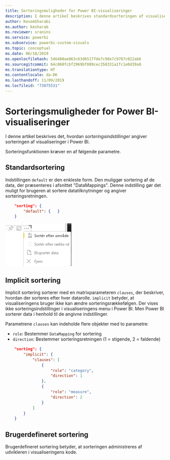 ```yaml
---
title: Sorteringsmuligheder for Power BI-visualiseringer
description: I denne artikel beskrives standardsorteringen af visualiseringer i Power BI.
author: KesemSharabi
ms.author: kesharab
ms.reviewer: sranins
ms.service: powerbi
ms.subservice: powerbi-custom-visuals
ms.topic: conceptual
ms.date: 06/18/2019
ms.openlocfilehash: 546480ae863c63d6517fde7c98e7c9787c022ab6
ms.sourcegitcommit: 64c860fcbf2969bf089cec358331a1fc1e0d39a8
ms.translationtype: HT
ms.contentlocale: da-DK
ms.lasthandoff: 11/09/2019
ms.locfileid: "73875531"
---
```

# <a name="sorting-options-for-power-bi-visuals"></a>Sorteringsmuligheder for Power BI-visualiseringer

I denne artikel beskrives det, hvordan *sorteringsindstillinger* angiver sorteringen af visualiseringer i Power BI. 

Sorteringsfunktionen kræver en af følgende parametre.

## <a name="default-sorting"></a>Standardsortering

Indstillingen `default` er den enkleste form. Den muliggør sortering af de data, der præsenteres i afsnittet "DataMappings". Denne indstilling gør det muligt for brugeren at sortere datatilknytninger og angiver sorteringsretningen.

```json
    "sorting": {
        "default": {   }
    }
```

![Sorteringsindstillinger i genvejsmenuen](./media/sorting.png)

## <a name="implicit-sorting"></a>Implicit sortering

Implicit sortering sorterer med en matrixparameteren `clauses`, der beskriver, hvordan der sorteres efter hver datarolle. `implicit` betyder, at visualiseringens bruger ikke kan ændre sorteringsrækkefølgen. Der vises ikke sorteringsindstillinger i visualiseringens menu i Power BI. Men Power BI sorterer data i henhold til de angivne indstillinger.

Parametrene `clauses` kan indeholde flere objekter med to parametre:

- `role`: Bestemmer `DataMapping` for sortering
- `direction`: Bestemmer sorteringsretningen (1 = stigende, 2 = faldende)

```json
    "sorting": {
        "implicit": {
            "clauses": [
                {
                    "role": "category",
                    "direction": 1
                },
                {
                    "role": "measure",
                    "direction": 2
                }
            ]
        }
    }
```

## <a name="custom-sorting"></a>Brugerdefineret sortering

Brugerdefineret sortering betyder, at sorteringen administreres af udvikleren i visualiseringens kode.
